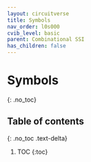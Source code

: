 ```yaml
---
layout: circuitverse
title: Symbols
nav_order: l0s000
cvib_level: basic
parent: Combinational SSI
has_children: false
---
```


# Symbols
{: .no_toc}

## Table of contents
{: .no_toc .text-delta}

1. TOC
{:toc}
